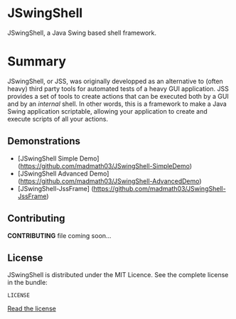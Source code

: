 # JSwingShell
JSwingShell, a Java Swing based shell framework.

# Summary
JSwingShell, or JSS, was originally developped as an alternative to (often heavy) third party tools for automated tests of a heavy GUI application.
JSS provides a set of tools to create actions that can be executed both by a GUI and by an *internal* shell.
In other words, this is a framework to make a Java Swing application scriptable, allowing your application to create and execute scripts of all your actions.

## Demonstrations
- [JSwingShell Simple Demo] (https://github.com/madmath03/JSwingShell-SimpleDemo)
- [JSwingShell Advanced Demo] (https://github.com/madmath03/JSwingShell-AdvancedDemo)
- [JSwingShell-JssFrame] (https://github.com/madmath03/JSwingShell-JssFrame)

## Contributing
**CONTRIBUTING** file coming soon...

## License
JSwingShell is distributed under the MIT Licence.
See the complete license in the
bundle:

    LICENSE

[Read the license](https://github.com/madmath03/JSwingShell/blob/master/LICENSE)
